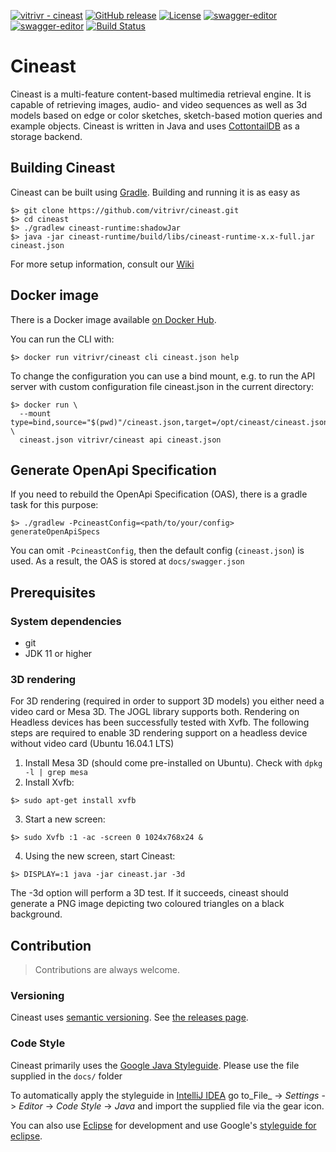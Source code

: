 [![vitrivr - cineast](https://img.shields.io/static/v1?label=vitrivr&message=cineast&color=blue&logo=github)](https://github.com/vitrivr/cineast)
[![GitHub release](https://img.shields.io/github/release/vitrivr/cineast?include_prereleases=&sort=semver&color=2ea44f)](https://github.com/vitrivr/cineast/releases/)
[![License](https://img.shields.io/badge/License-MIT-blueviolet)](#license)
[![swagger-editor](https://img.shields.io/badge/open--API-in--editor-green.svg?style=flat&label=Open-Api%20(Release))](https://editor.swagger.io/?url=https://raw.githubusercontent.com/vitrivr/cineast/master/docs/openapi.json)
[![swagger-editor](https://img.shields.io/badge/open--API-in--editor-green.svg?style=flat&label=Open-Api%20(Dev))](https://editor.swagger.io/?url=https://raw.githubusercontent.com/vitrivr/cineast/master/docs/openapi.json)
[![Build Status](https://travis-ci.org/vitrivr/cineast.svg?branch=master)](https://travis-ci.org/vitrivr/cineast)

# Cineast
Cineast is a multi-feature content-based multimedia retrieval engine. It is capable of retrieving images, audio- and video sequences as well as 3d models based on edge or color sketches, sketch-based motion queries and example objects.
Cineast is written in Java and uses [CottontailDB](https://github.com/vitrivr/cottontaildb) as a storage backend.

## Building Cineast
Cineast can be built using [Gradle](https://gradle.org/). Building and running it is as easy as
```
$> git clone https://github.com/vitrivr/cineast.git
$> cd cineast
$> ./gradlew cineast-runtime:shadowJar
$> java -jar cineast-runtime/build/libs/cineast-runtime-x.x-full.jar cineast.json
 ```

For more setup information, consult our [Wiki](https://github.com/vitrivr/cineast/wiki)

## Docker image

There is a Docker image available [on Docker
Hub](https://hub.docker.com/r/vitrivr/cineast).

You can run the CLI with:
```
$> docker run vitrivr/cineast cli cineast.json help
```

To change the configuration you can use a bind mount, e.g. to run the API
server with custom configuration file cineast.json in the current directory:
```
$> docker run \
  --mount type=bind,source="$(pwd)"/cineast.json,target=/opt/cineast/cineast.json \
  cineast.json vitrivr/cineast api cineast.json
```

## Generate OpenApi Specification

If you need to rebuild the OpenApi Specification (OAS), there is a gradle task for this purpose:

```
$> ./gradlew -PcineastConfig=<path/to/your/config> generateOpenApiSpecs
```

You can omit `-PcineastConfig`, then the default config (`cineast.json`) is used.
As a result, the OAS is stored at `docs/swagger.json`


## Prerequisites
### System dependencies
* git
* JDK 11 or higher

### 3D rendering
For 3D rendering (required in order to support 3D models) you either need a video card or Mesa 3D. The JOGL library supports both. Rendering on Headless devices has been successfully tested with Xvfb. The following steps are required to enable
3D rendering support on a headless device without video card (Ubuntu 16.04.1 LTS)

1. Install Mesa 3D (should come pre-installed on Ubuntu). Check with `dpkg -l | grep mesa`
2. Install Xvfb:

 ```
 $> sudo apt-get install xvfb
 ```
 
3. Start a new screen:

 ```
 $> sudo Xvfb :1 -ac -screen 0 1024x768x24 &
 ```
 
4. Using the new screen, start Cineast:

 ```
 $> DISPLAY=:1 java -jar cineast.jar -3d
 ```
 
The -3d option will perform a 3D test. If it succeeds, cineast should generate a PNG image depicting two coloured
triangles on a black background.

## Contribution

> Contributions are always welcome.

### Versioning

Cineast uses [semantic versioning](https://semver.org). See [the releases page](https://github.com/vitrivr/cineast/releases).

### Code Style

Cineast primarily uses the [Google Java Styleguide](https://google.github.io/styleguide/javaguide.html).
Please use the file supplied in the `docs/` folder

To automatically apply the styleguide in [IntelliJ IDEA](https://www.jetbrains.com/idea/) go to_File_ -> _Settings_ -> _Editor_ -> _Code Style_ -> _Java_ and import the supplied file via the gear icon.

You can also use [Eclipse](https://www.eclipse.org/) for development and use Google's [styleguide for eclipse](https://github.com/google/styleguide/blob/gh-pages/eclipse-java-google-style.xml).
